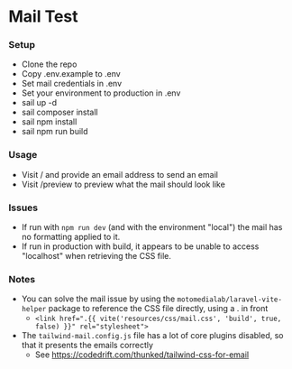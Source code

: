 # Mail Test

### Setup

- Clone the repo
- Copy .env.example to .env
- Set mail credentials in .env
- Set your environment to production in .env
- sail up -d
- sail composer install
- sail npm install
- sail npm run build

### Usage
- Visit / and provide an email address to send an email
- Visit /preview to preview what the mail should look like


### Issues

- If run with `npm run dev` (and with the environment "local") the mail has no formatting applied to it.
- If run in production with build, it appears to be unable to access "localhost" when retrieving the CSS file.

### Notes

- You can solve the mail issue by using the `motomedialab/laravel-vite-helper` package to reference the CSS file directly, using a . in front
  - `<link href=".{{ vite('resources/css/mail.css', 'build', true, false) }}" rel="stylesheet">`
- The `tailwind-mail.config.js` file has a lot of core plugins disabled, so that it presents the emails correctly
  - See https://codedrift.com/thunked/tailwind-css-for-email 
